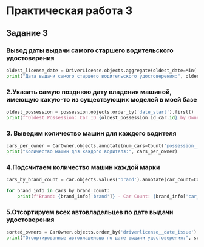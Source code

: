 # Практическая работа 3
## Задание 3

### Вывод даты выдачи самого старшего водительского удостоверения
```python
oldest_license_date = DriverLicense.objects.aggregate(oldest_date=Min('date_issue'))
print("Дата выдачи самого старшего водительского удостоверения:", oldest_license_date['oldest_date'])

```

### 2.Указать самую позднюю дату владения машиной, имеющую какую-то из существующих моделей в моей базе
```python
oldest_possession = possession.objects.order_by('date_start').first()
print(f"Oldest Possession: Car ID {oldest_possession.id_car.id} by Owner ID {oldest_possession.id_owner.id} - Start Date: {oldest_possession.date_start}")

```

### 3. Выведим количество машин для каждого водителя
```python
cars_per_owner = CarOwner.objects.annotate(num_cars=Count('possession__id_car')).values('id_owner', 'num_cars')
print("Количество машин для каждого водителя:", cars_per_owner)
```

### 4.Подсчитаем количество машин каждой марки
```python
cars_by_brand_count = car.objects.values('brand').annotate(car_count=Count('brand'))

for brand_info in cars_by_brand_count:
    print(f"Brand: {brand_info['brand']} - Car Count: {brand_info['car_count']}")

```

### 5.Отсортируем всех автовладельцев по дате выдачи удостоверения
```python
sorted_owners = CarOwner.objects.order_by('driverlicense__date_issue').distinct()
print("Отсортированные автовладельцы по дате выдачи удостоверения:", sorted_owners)
```
